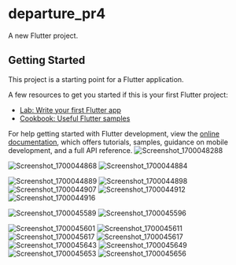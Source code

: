 # departure_pr4

A new Flutter project.

## Getting Started

This project is a starting point for a Flutter application.

A few resources to get you started if this is your first Flutter project:

- [Lab: Write your first Flutter app](https://docs.flutter.dev/get-started/codelab)
- [Cookbook: Useful Flutter samples](https://docs.flutter.dev/cookbook)

For help getting started with Flutter development, view the
[online documentation](https://docs.flutter.dev/), which offers tutorials,
samples, guidance on mobile development, and a full API reference.
![Screenshot_1700048288](https://github.com/tvishabhatt/Bhagvat_gita_app_pr4/assets/122964289/37772063-afde-4245-924c-6f3a66e641f5)

![Screenshot_1700044868](https://github.com/tvishabhatt/Bhagvat_gita_app_pr4/assets/122964289/74f77d6a-2417-40d8-8e09-a85e6b4c7580)
![Screenshot_1700044884](https://github.com/tvishabhatt/Bhagvat_gita_app_pr4/assets/122964289/f77ed99d-74d3-491c-a970-e7b094a4b396)


![Screenshot_1700044889](https://github.com/tvishabhatt/Bhagvat_gita_app_pr4/assets/122964289/f35a5ad7-a98e-4d23-b482-2c8f878829b7)
![Screenshot_1700044898](https://github.com/tvishabhatt/Bhagvat_gita_app_pr4/assets/122964289/a5832a65-f55c-40db-9f48-514cf82de6c8)
![Screenshot_1700044907](https://github.com/tvishabhatt/Bhagvat_gita_app_pr4/assets/122964289/c2af9539-063c-4f45-b0d4-dbd20cb04c78)
![Screenshot_1700044912](https://github.com/tvishabhatt/Bhagvat_gita_app_pr4/assets/122964289/21eed793-c291-4451-895a-3c783cadfb81)
![Screenshot_1700044916](https://github.com/tvishabhatt/Bhagvat_gita_app_pr4/assets/122964289/88a1726e-708b-4fd4-a5df-79e8935c1524)

![Screenshot_1700045589](https://github.com/tvishabhatt/Bhagvat_gita_app_pr4/assets/122964289/5827d143-a9d6-4540-847a-737582965d03)
![Screenshot_1700045596](https://github.com/tvishabhatt/Bhagvat_gita_app_pr4/assets/122964289/0a38ec72-ab7f-47c7-bf22-0af43395b984)

![Screenshot_1700045601](https://github.com/tvishabhatt/Bhagvat_gita_app_pr4/assets/122964289/9c15e308-2abe-4f84-ad0a-3c8a13125c62)
![Screenshot_1700045611](https://github.com/tvishabhatt/Bhagvat_gita_app_pr4/assets/122964289/07ab7901-98c2-43c0-a331-b4a60079d5f4)
![Screenshot_1700045617](https://github.com/tvishabhatt/Bhagvat_gita_app_pr4/assets/122964289/3284ea77-4b6b-43d3-bd0d-3f8ce81edbb2)
![Screenshot_1700045617](https://github.com/tvishabhatt/Bhagvat_gita_app_pr4/assets/122964289/fe379b71-6f5a-4e74-bca8-8c9e1a637406)
![Screenshot_1700045643](https://github.com/tvishabhatt/Bhagvat_gita_app_pr4/assets/122964289/3bd8f4e5-ee77-431b-902b-4c186b56038f)
![Screenshot_1700045649](https://github.com/tvishabhatt/Bhagvat_gita_app_pr4/assets/122964289/d34921e9-d283-4d4a-987f-30707c6428be)
![Screenshot_1700045653](https://github.com/tvishabhatt/Bhagvat_gita_app_pr4/assets/122964289/bfb3dfad-19da-46ed-9b7e-4868a9395ef9)
![Screenshot_1700045656](https://github.com/tvishabhatt/Bhagvat_gita_app_pr4/assets/122964289/793cf42c-0d97-41cc-99b0-c63ce838a21b)

